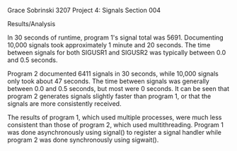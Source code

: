 Grace Sobrinski
3207 Project 4: Signals
Section 004

Results/Analysis

In 30 seconds of runtime, program 1's signal total was 5691.  Documenting 
10,000 signals took approximately 1 minute and 20 seconds. The time between
signals for both SIGUSR1 and SIGUSR2 was typically between 0.0 and 0.5 seconds.

Program 2 documented 6411 signals in 30 seconds, while 10,000 signals only took
about 47 seconds. The time between signals was generally between 0.0 and 
0.5 seconds, but most were 0 seconds.  It can be seen that program 2 generates
signals slightly faster than program 1, or that the signals are more 
consistently received. 

The results of program 1, which used multiple processes, were much less 
consistent than those of program 2, which used multithreading. Program 1 was 
done asynchronously using signal() to register a signal handler while program 2
was done synchronously using sigwait().  